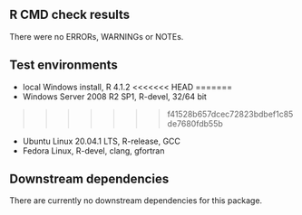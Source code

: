 ## R CMD check results
There were no ERRORs, WARNINGs or NOTEs.

## Test environments
* local Windows install, R 4.1.2
<<<<<<< HEAD
=======
* Windows Server 2008 R2 SP1, R-devel, 32/64 bit
>>>>>>> f41528b657dcec72823bdbef1c85de7680fdb55b
* Ubuntu Linux 20.04.1 LTS, R-release, GCC
* Fedora Linux, R-devel, clang, gfortran

## Downstream dependencies
There are currently no downstream dependencies for this package.
